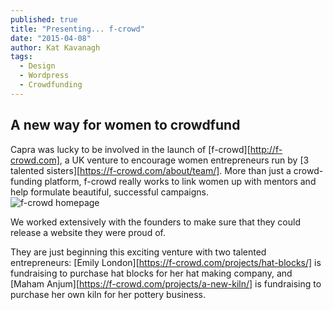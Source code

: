 ```yaml
---
published: true
title: "Presenting... f-crowd"
date: "2015-04-08"
author: Kat Kavanagh
tags: 
  - Design
  - Wordpress
  - Crowdfunding
---
```


## A new way for women to crowdfund

Capra was lucky to be involved in the launch of [f-crowd][http://f-crowd.com], a UK venture to encourage women entrepreneurs run by [3 talented sisters][https://f-crowd.com/about/team/]. More than just a crowd-funding platform, f-crowd really works to link women up with mentors and help formulate beautiful, successful campaigns.  
<img src="https://dl.dropboxusercontent.com/u/4461726/thisiscapra/f-crowd.jpg" alt="f-crowd homepage" />

We worked extensively with the founders to make sure that they could release a website they were proud of. 

They are just beginning this exciting venture with two talented entrepreneurs:  [Emily London][https://f-crowd.com/projects/hat-blocks/] is fundraising to purchase hat blocks for her hat making company, and [Maham Anjum][https://f-crowd.com/projects/a-new-kiln/] is fundraising to purchase her own kiln for her pottery business.




